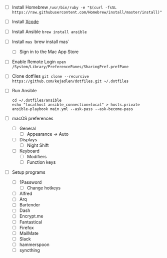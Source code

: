 - [ ] Install Homebrew
  `/usr/bin/ruby -e "$(curl -fsSL https://raw.githubusercontent.com/Homebrew/install/master/install)"`

- [ ] Install [Xcode]

[xcode]: https://developer.apple.com/download/more/

- [ ] Install Ansible
  `brew install ansible`

- [ ] Install `mas
  `brew install mas`
  - [ ] Sign in to the Mac App Store

- [ ] Enable Remote Login
  `open /System/Library/PreferencePanes/SharingPref.prefPane`

- [ ] Clone dotfiles
  `git clone --recursive https://github.com/kejadlen/dotfiles.git ~/.dotfiles`

- [ ] Run Ansible
  ```shell
  cd ~/.dotfiles/ansible
  echo "localhost ansible_connection=local" > hosts.private
  ansible-playbook main.yml --ask-pass --ask-become-pass
  ```

- [ ] macOS preferences
  - [ ] General
    - [ ] Appearance -> Auto
  - [ ] Displays
    - [ ] Night Shift
  - [ ] Keyboard
    - [ ] Modifiers
    - [ ] Function keys

- [ ] Setup programs
  - [ ] 1Password
    - [ ] Change hotkeys
  - [ ] Alfred
  - [ ] Arq
  - [ ] Bartender
  - [ ] Dash
  - [ ] Encrypt.me
  - [ ] Fantastical
  - [ ] Firefox
  - [ ] MailMate
  - [ ] Slack
  - [ ] hammerspoon
  - [ ] syncthing
